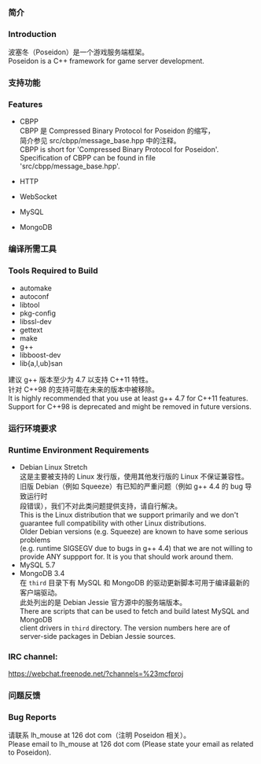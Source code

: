 ### 简介
### Introduction

波塞冬（Poseidon）是一个游戏服务端框架。  
Poseidon is a C++ framework for game server development.  

### 支持功能
### Features

* CBPP  
CBPP 是 Compressed Binary Protocol for Poseidon 的缩写，  
简介参见 src/cbpp/message_base.hpp 中的注释。  
CBPP is short for 'Compressed Binary Protocol for Poseidon'.  
Specification of CBPP can be found in file 'src/cbpp/message_base.hpp'.  

* HTTP  
* WebSocket  
* MySQL  
* MongoDB  

### 编译所需工具
### Tools Required to Build

* automake  
* autoconf  
* libtool  
* pkg-config  
* libssl-dev  
* gettext  
* make  
* g++  
* libboost-dev  
* lib{a,l,ub}san  

建议 g++ 版本至少为 4.7 以支持 C++11 特性。  
针对 C++98 的支持可能在未来的版本中被移除。  
It is highly recommended that you use at least g++ 4.7 for C++11 features.  
Support for C++98 is deprecated and might be removed in future versions.  

### 运行环境要求
### Runtime Environment Requirements

* Debian Linux Stretch  
这是主要被支持的 Linux 发行版，使用其他发行版的 Linux 不保证兼容性。  
旧版 Debian（例如 Squeeze）有已知的严重问题（例如 g++ 4.4 的 bug 导致运行时  
段错误），我们不对此类问题提供支持，请自行解决。  
This is the Linux distribution that we support primarily and we don't  
guarantee full compatibility with other Linux distributions.  
Older Debian versions (e.g. Squeeze) are known to have some serious problems  
(e.g. runtime SIGSEGV due to bugs in g++ 4.4) that we are not willing to  
provide ANY suppport for. It is you that should work around them.  
* MySQL 5.7  
* MongoDB 3.4  
在 `third` 目录下有 MySQL 和 MongoDB 的驱动更新脚本可用于编译最新的客户端驱动。  
此处列出的是 Debian Jessie 官方源中的服务端版本。  
There are scripts that can be used to fetch and build latest MySQL and MongoDB  
client drivers in `third` directory. The version numbers here are of  
server-side packages in Debian Jessie sources.  

### IRC channel:

<https://webchat.freenode.net/?channels=%23mcfproj>

### 问题反馈
### Bug Reports

请联系 lh_mouse at 126 dot com（注明 Poseidon 相关）。  
Please email to lh_mouse at 126 dot com (Please state your email as related to Poseidon).  

